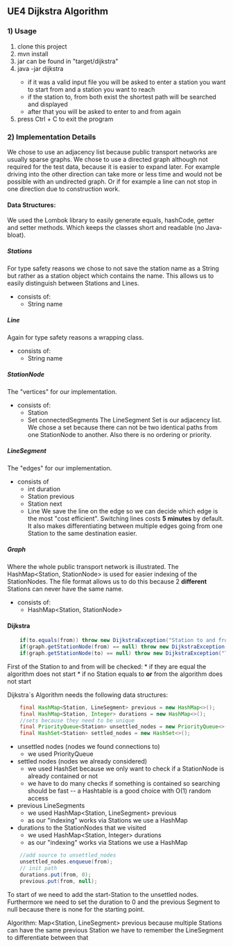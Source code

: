 ## UE4 Dijkstra Algorithm

### 1) Usage

1) clone this project
2) mvn install
3) jar can be found in "target/dijkstra"
3) java -jar dijkstra <absolute path to input file>
    * if it was a valid input file you will be asked to enter a station you want to start from and a station you want to reach
    * if the station to, from both exist the shortest path will be searched and displayed
    * after that you will be asked to enter to and from again
4) press Ctrl + C to exit the program


### 2) Implementation Details
We chose to use an adjacency list because public transport networks are usually sparse graphs.
We chose to use a directed graph although not required for the test data, because it is easier to expand later. For example 
driving into the other direction can take more or less time and would not be possible with an undirected graph. Or if for example a 
line can not stop in one direction due to construction work.

#### Data Structures:
We used the Lombok library to easily generate equals, hashCode, getter and setter methods.
Which keeps the classes short and readable (no Java-bloat).

##### Stations
For type safety reasons we chose to not save the station name as a String but rather as a station object which contains the name. This
allows us to easily distinguish between Stations and Lines.
* consists of:
    - String name  

##### Line
Again for type safety reasons a wrapping class.
* consists of:
    - String name

##### StationNode
The "vertices" for our implementation.
* consists of:
    - Station
    - Set<LineSegment> connectedSegments
The LineSegment Set is our adjacency list. We chose a set because there can not be two identical paths from one StationNode to another.
Also there is no ordering or priority.
    
##### LineSegment
The "edges" for our implementation.
* consists of  
    - int duration
    - Station previous
    - Station next
    - Line
We save the line on the edge so we can decide which edge is the most "cost efficient". Switching lines costs **5 minutes** by default.
It also makes differentiating between multiple edges going from one Station to the same destination easier.

##### Graph
Where the whole public transport network is illustrated. The HashMap<Station, StationNode> is used for easier indexing of the StationNodes.
The file format allows us to do this because 2 **different** Stations can never have the same name.
* consists of:
    - HashMap<Station, StationNode> 
        
#### Dijkstra
```Java
    if(to.equals(from)) throw new DijkstraException("Station to and from should not be equal.");
    if(graph.getStationNode(from) == null) throw new DijkstraException("The station you want to travel from does not exist.");
    if(graph.getStationNode(to) == null) throw new DijkstraException("The station you want to travel to does not exist.");
``` 
First of the Station to and from will be checked:
    * if they are equal the algorithm does not start
    * if no Station equals to **or** from the algorithm does not start
    

Dijkstra`s Algorithm needs the following data structures:
```Java
    final HashMap<Station, LineSegment> previous = new HashMap<>();
    final HashMap<Station, Integer> durations = new HashMap<>();
    //sets because they need to be unique
    final PriorityQueue<Station> unsettled_nodes = new PriorityQueue<>((s1, s2) -> durations.get(s1).compareTo(durations.get(s2)));
    final HashSet<Station> settled_nodes = new HashSet<>();
```
 - unsettled nodes (nodes we found connections to)
    * we used PriorityQueue<Station>
 - settled nodes (nodes we already considered)
    * we used HashSet<Station> because we only want to check if a StationNode is already contained or not
    * we have to do many checks if something is contained so searching should be fast -- a Hashtable is a good choice with O(1) random access
 - previous LineSegments
    * we used HashMap<Station, LineSegment> previous
    * as our "indexing" works via Stations we use a HashMap
 - durations to the StationNodes that we visited
    * we used HashMap<Station, Integer> durations
    * as our "indexing" works via Stations we use a HashMap
    
```Java
    //add source to unsettled_nodes
    unsettled_nodes.enqueue(from);
    // init path
    durations.put(from, 0);
    previous.put(from, null);
```
To start of we need to add the start-Station to the unsettled nodes. Furthermore we need to set the duration to 0
and the previous Segment to null because there is none for the starting point.
 
 

    

    







Algorithm:
Map<Station, LineSegment> previous
because multiple Stations can have the same previous Station we have to remember the LineSegment to differentiate between that